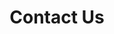 ---
title: Contact Us
display_title: Contact Us
href: https://www.benefits.va.gov/gibill/contact_us.asp
spoke: More Resources
order: 5
---